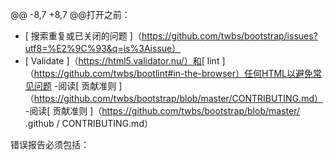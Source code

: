 @@ -8,7 +8,7 @@打开之前：

- [ 搜索重复或已关闭的问题 ]（https://github.com/twbs/bootstrap/issues?utf8=%E2%9C%93&q=is%3Aissue）
- [ Validate ]（https://html5.validator.nu/）和[ lint ]（https://github.com/twbs/bootlint#in-the-browser）任何HTML以避免常见问题
-阅读[ 贡献准则 ]（https://github.com/twbs/bootstrap/blob/master/CONTRIBUTING.md）
-阅读[ 贡献准则 ]（https://github.com/twbs/bootstrap/blob/master/ .github / CONTRIBUTING.md）

错误报告必须包括：
